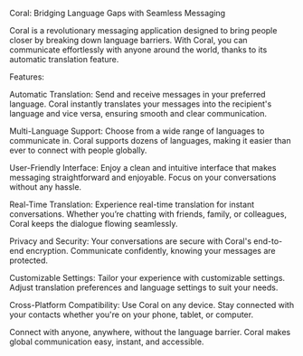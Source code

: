 Coral: Bridging Language Gaps with Seamless Messaging

Coral is a revolutionary messaging application designed to bring people closer by breaking down language barriers. With Coral, you can communicate effortlessly with anyone around the world, thanks to its automatic translation feature.

Features:

Automatic Translation: Send and receive messages in your preferred language. Coral instantly translates your messages into the recipient's language and vice versa, ensuring smooth and clear communication.

Multi-Language Support: Choose from a wide range of languages to communicate in. Coral supports dozens of languages, making it easier than ever to connect with people globally.

User-Friendly Interface: Enjoy a clean and intuitive interface that makes messaging straightforward and enjoyable. Focus on your conversations without any hassle.

Real-Time Translation: Experience real-time translation for instant conversations. Whether you’re chatting with friends, family, or colleagues, Coral keeps the dialogue flowing seamlessly.

Privacy and Security: Your conversations are secure with Coral's end-to-end encryption. Communicate confidently, knowing your messages are protected.

Customizable Settings: Tailor your experience with customizable settings. Adjust translation preferences and language settings to suit your needs.

Cross-Platform Compatibility: Use Coral on any device. Stay connected with your contacts whether you're on your phone, tablet, or computer.

Connect with anyone, anywhere, without the language barrier. Coral makes global communication easy, instant, and accessible.
